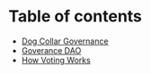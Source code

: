 # Table of contents

* [Dog Collar Governance](README.md)
* [Goverance DAO](dog-collar-dao.md)
* [How Voting Works](how-voting-works.md)

